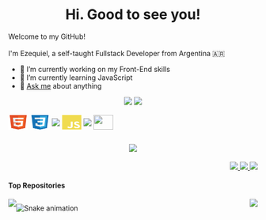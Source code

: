 <h1 align="center" style="display: inline_block">Hi. Good to see you!</h1>

Welcome to my GitHub!<br/><br/>
I'm Ezequiel, a self-taught Fullstack Developer from Argentina 🇦🇷

- 🔭 I’m currently working on my Front-End skills
- 🌱 I’m currently learning JavaScript
- 💬 <a href="mailto:estiga27@gmail.com?Subject=Desde%20GitHub">Ask me</a> about anything<br/>

<div align="center">
    <img height="180em" src="https://github-readme-stats.vercel.app/api?username=ezEst6&show_icons=true&theme=chartreuse-dark&include_all_commits=true&count_private=true&hide_border=true&bg_color=0d1117">
    <img height="180em" src="https://github-readme-stats.vercel.app/api/top-langs/?username=ezEst6&layout=compact&langs_count=7&theme=chartreuse-dark&hide_border=true&bg_color=0d1117">
</div><br>

<div style="display: inline_block">
    <img align="center" height="30" width="40" src="https://raw.githubusercontent.com/devicons/devicon/master/icons/html5/html5-original.svg">
    <img align="center" height="30" width="40" src="https://raw.githubusercontent.com/devicons/devicon/master/icons/css3/css3-original.svg">
    <img align="center" width="40" src="https://cdn.jsdelivr.net/gh/devicons/devicon/icons/sass/sass-original.svg">
    <img align="center" height="30" width="40" src="https://raw.githubusercontent.com/devicons/devicon/master/icons/javascript/javascript-plain.svg">
    <img align="center" width="50" src="https://cdn.jsdelivr.net/gh/devicons/devicon/icons/php/php-original.svg">
    <img align="center" height="30" width="40" src="https://cdn.jsdelivr.net/gh/devicons/devicon/icons/git/git-plain.svg">
</div>

##

<div align="center">
    <img height="160em" src="https://github-readme-streak-stats.herokuapp.com?user=ezEst6&theme=chartreuse-dark&hide_border=true&background=0d1117">
</div>

<br/>

<div align="right">
    <a href="mailto:estiga27@gmail.com?Subject=Desde%20GitHub">
        <img src="https://img.shields.io/badge/Gmail-D14836?style=for-the-badge&logo=gmail&logoColor=white" target="_blank">
    </a>
    <a href="https://www.linkedin.com/in/ezequiel-estigarribia" target="_blank">
        <img src="https://img.shields.io/badge/-LinkedIn-%230077B5?style=for-the-badge&logo=linkedin&logoColor=white" target="_blank">
    </a>
    <a href="https://www.freecodecamp.org/Ezest" target="_blank">
        <img src="https://img.shields.io/badge/freecodecamp-27273D?style=for-the-badge&logo=freecodecamp&logoColor=white" target="_blank">
    </a>
</div>

#### Top Repositories
<div>
    <a href="https://github.com/ezEst6/shiny-fiesta">
        <img align="left" src="https://github-readme-stats.vercel.app/api/pin/?username=ezEst6&repo=shiny-fiesta&show_icons=true&theme=chartreuse-dark&include_all_commits=true&count_private=true&hide_border=false&bg_color=0d1117&border_color=30363d" target="_blank">
    </a>
    <a href="https://github.com/ezEst6/super-chainsaw">
    <img align="right" src="https://github-readme-stats.vercel.app/api/pin/?username=ezEst6&repo=super-chainsaw&show_icons=true&theme=chartreuse-dark&include_all_commits=true&count_private=true&hide_border=false&bg_color=0d1117&border_color=30363d" target="_blank">
    </a>
</div>

##

<div>
  
  ![Snake animation](https://github.com/ezEst6/ezEst6/blob/output/github-contribution-grid-snake.svg)
  
</div>
